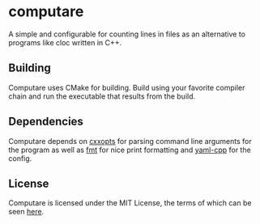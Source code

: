 # computare

A simple and configurable for counting lines in files as an alternative to programs like cloc written in C++.

## Building

Computare uses CMake for building. Build using your favorite compiler chain and run the executable that results from the build.

## Dependencies

Computare depends on [cxxopts](https://github.com/jarro2783/cxxopts) for parsing command line arguments for the program as well as [fmt](https://github.com/fmtlib/fmt) for nice print formatting and [yaml-cpp](https://github.com/jbeder/yaml-cpp) for the config.

## License

Computare is licensed under the MIT License, the terms of which can be seen [here](https://github.com/tinfoilboy/computare/blob/master/LICENSE).